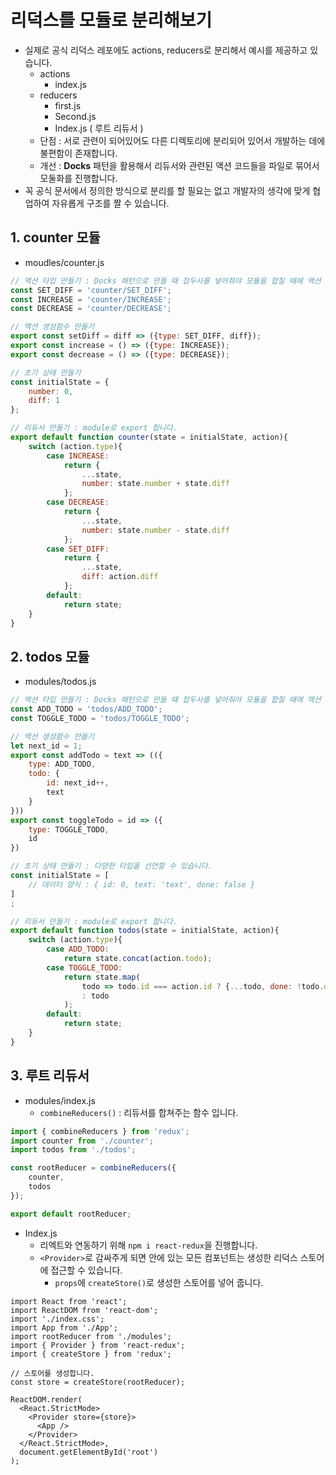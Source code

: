 # 리덕스를 모듈로 분리해보기

- 실제로 공식 리덕스 레포에도 actions, reducers로 분리해서 예시를 제공하고 있습니다.
  - actions
    - index.js
  - reducers
    - first.js
    - Second.js
    - Index.js ( 루트 리듀서 )
  - 단점 : 서로 관련이 되어있어도 다른 디렉토리에 분리되어 있어서 개발하는 데에 불편함이 존재합니다.
  - 개선 : **Docks** 패턴을 활용해서 리듀서와 관련된 액션 코드들을 파일로 묶어서 모둘화를 진행합니다.
- 꼭 공식 문서에서 정의한 방식으로 분리를 할 필요는 없고 개발자의 생각에 맞게 협업하여 자유롭게 구조를 짤 수 있습니다.



## 1. counter 모듈

- moudles/counter.js

```js
// 액션 타입 만들기 : Docks 패턴으로 만들 때 접두사를 넣어줘야 모듈을 합칠 때에 액션 이름 중복을 피할 수 있습니다.
const SET_DIFF = 'counter/SET_DIFF';
const INCREASE = 'counter/INCREASE';
const DECREASE = 'counter/DECREASE';

// 액션 생성함수 만들기
export const setDiff = diff => ({type: SET_DIFF, diff});
export const increase = () => ({type: INCREASE});
export const decrease = () => ({type: DECREASE});

// 초기 상태 만들기
const initialState = {
    number: 0,
    diff: 1
};

// 리듀서 만들기 : module로 export 합니다.
export default function counter(state = initialState, action){
    switch (action.type){
        case INCREASE:
            return {
                ...state,
                number: state.number + state.diff
            };
        case DECREASE:
            return {
                ...state,
                number: state.number - state.diff
            };
        case SET_DIFF:
            return {
                ...state,
                diff: action.diff
            };
        default:
            return state;
    }
}
```



## 2. todos 모듈

- modules/todos.js

```js
// 액션 타입 만들기 : Docks 패턴으로 만들 때 접두사를 넣어줘야 모듈을 합칠 때에 액션 이름 중복을 피할 수 있습니다.
const ADD_TODO = 'todos/ADD_TODO';
const TOGGLE_TODO = 'todos/TOGGLE_TODO';

// 액션 생성함수 만들기
let next_id = 1;
export const addTodo = text => (({
    type: ADD_TODO,
    todo: {
        id: next_id++,
        text
    }
}))
export const toggleTodo = id => ({
    type: TOGGLE_TODO,
    id
})

// 초기 상태 만들기 : 다양한 타입을 선언할 수 있습니다.
const initialState = [
    // 데이터 양식 : { id: 0, text: 'text', done: false }
]
;

// 리듀서 만들기 : module로 export 합니다.
export default function todos(state = initialState, action){
    switch (action.type){
        case ADD_TODO:
            return state.concat(action.todo);
        case TOGGLE_TODO:
            return state.map(
                todo => todo.id === action.id ? {...todo, done: !todo.done}
                : todo
            );
        default:
            return state;
    }
}
```



## 3. 루트 리듀서

- modules/index.js
  - `combineReducers()` : 리듀서를 합쳐주는 함수 입니다.

```js
import { combineReducers } from 'redux';
import counter from './counter';
import todos from './todos';

const rootReducer = combineReducers({
    counter,
    todos
});

export default rootReducer;
```

- Index.js
  - 리엑트와 연동하기 위해 `npm i react-redux`을 진행합니다.
  - `<Provider>`로 감싸주게 되면 안에 있는 모든 컴포넌트는 생성한 리덕스 스토어에 접근할 수 있습니다.
    - `props`에 `createStore()`로 생성한 스토어를 넣어 줍니다.

```react
import React from 'react';
import ReactDOM from 'react-dom';
import './index.css';
import App from './App';
import rootReducer from './modules';
import { Provider } from 'react-redux';
import { createStore } from 'redux';

// 스토어를 생성합니다.
const store = createStore(rootReducer);

ReactDOM.render(
  <React.StrictMode>
    <Provider store={store}>
      <App />
    </Provider>
  </React.StrictMode>,
  document.getElementById('root')
);
```

